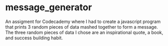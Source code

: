 # message_generator
An assigment for Codecademy where I had to create a javascript program that prints 3 random pieces of data mashed together to form a message. The three random pieces of data I chose are
an inspirational quote, a book, and success building habit. 
